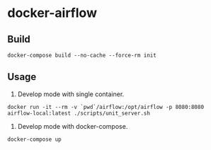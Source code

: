 # docker-airflow
## Build
```
docker-compose build --no-cache --force-rm init
```

## Usage
1. Develop mode with single container.
```
docker run -it --rm -v `pwd`/airflow:/opt/airflow -p 8080:8080 airflow-local:latest ./scripts/unit_server.sh
```

1. Develop mode with docker-compose.
```
docker-compose up
```
